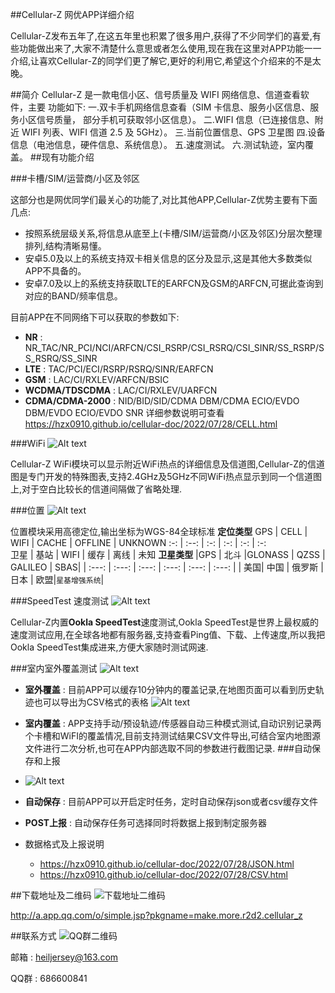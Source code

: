 ##Cellular-Z 网优APP详细介绍

Cellular-Z发布五年了,在这五年里也积累了很多用户,获得了不少同学们的喜爱,有些功能做出来了,大家不清楚什么意思或者怎么使用,现在我在这里对APP功能一一介绍,让喜欢Cellular-Z的同学们更了解它,更好的利用它,希望这个介绍来的不是太晚。

##简介
Cellular-Z 是一款电信小区、信号质量及 WIFI 网络信息、信道查看软件，主要
功能如下: 一.双卡手机网络信息查看（SIM 卡信息、服务小区信息、服务小区信号质量，
部分手机可获取邻小区信息）。
二.WIFI 信息（已连接信息、附近 WIFI 列表、WIFI 信道 2.5 及 5GHz）。
三.当前位置信息、GPS 卫星图
四.设备信息（电池信息，硬件信息、系统信息）。
五.速度测试。
六.测试轨迹，室内覆盖。
##现有功能介绍

###卡槽/SIM/运营商/小区及邻区


这部分也是网优同学们最关心的功能了,对比其他APP,Cellular-Z优势主要有下面几点:

- 按照系统层级关系,将信息从底至上(卡槽/SIM/运营商/小区及邻区)分层次整理排列,结构清晰易懂。
- 安卓5.0及以上的系统支持双卡相关信息的区分及显示,这是其他大多数类似APP不具备的。
- 安卓7.0及以上的系统支持获取LTE的EARFCN及GSM的ARFCN,可据此查询到对应的BAND/频率信息。

目前APP在不同网络下可以获取的参数如下:

- **NR** : NR_TAC/NR_PCI/NCI/ARFCN/CSI_RSRP/CSI_RSRQ/CSI_SINR/SS_RSRP/SS_RSRQ/SS_SINR
- **LTE** : TAC/PCI/ECI/RSRP/RSRQ/SINR/EARFCN
- **GSM** : LAC/CI/RXLEV/ARFCN/BSIC
- **WCDMA/TDSCDMA** : LAC/CI/RXLEV/UARFCN
- **CDMA/CDMA-2000** : NID/BID/SID/CDMA DBM/CDMA ECIO/EVDO DBM/EVDO ECIO/EVDO SNR
  详细参数说明可查看 https://hzx0910.github.io/cellular-doc/2022/07/28/CELL.html

###WiFi
![Alt text](./1660101006465.jpeg)

Cellular-Z WiFi模块可以显示附近WiFi热点的详细信息及信道图,Cellular-Z的信道图是专门开发的特殊图表,支持2.4GHz及5GHz不同WiFi热点显示到同一个信道图上,对于空白比较长的信道间隔做了省略处理.

###位置
![Alt text](./1521528337412.png)

位置模块采用高德定位,输出坐标为WGS-84全球标准
**定位类型**
GPS | CELL | WIFI | CACHE | OFFLINE | UNKNOWN
:-:   | :--: | :-:  | :-:  | :-:  | :-:  
卫星 | 基站 | WIFI | 缓存 | 离线 | 未知
**卫星类型**
|GPS | 北斗 |GLONASS | QZSS | GALILEO | SBAS|
| :---:   | :---: | :---:  | :---:   | :---:  | :---:  |
| 美国| 中国 | 俄罗斯 | 日本 | 欧盟|`星基增强系统`|

###SpeedTest 速度测试
![Alt text](./1521525923351.png)

Cellular-Z内置**Ookla SpeedTest**速度测试,Ookla SpeedTest是世界上最权威的速度测试应用,在全球各地都有服务器,支持查看Ping值、下载、上传速度,所以我把Ookla SpeedTest集成进来,方便大家随时测试网速.

###室内室外覆盖测试
![Alt text](./1521528410863.png)


- **室外覆盖** : 目前APP可以缓存10分钟内的覆盖记录,在地图页面可以看到历史轨迹也可以导出为CSV格式的表格
  ![Alt text](./1521528949249.png)

- **室内覆盖** : APP支持手动/预设轨迹/传感器自动三种模式测试,自动识别记录两个卡槽和WiFI的覆盖情况,目前支持测试结果CSV文件导出,可结合室内地图源文件进行二次分析,也可在APP内部选取不同的参数进行截图记录.
###自动保存和上报
- ![Alt text](./1660101220103.jpeg)
- **自动保存** : 目前APP可以开启定时任务，定时自动保存json或者csv缓存文件

- **POST上报** : 自动保存任务可选择同时将数据上报到制定服务器
- 数据格式及上报说明
    - https://hzx0910.github.io/cellular-doc/2022/07/28/JSON.html
    - https://hzx0910.github.io/cellular-doc/2022/07/28/CSV.html


##下载地址及二维码
![下载地址二维码][1]


<http://a.app.qq.com/o/simple.jsp?pkgname=make.more.r2d2.cellular_z>

##联系方式
![QQ群二维码][2]


邮箱 : heiljersey@163.com

QQ群 : 686600841


[1]: https://hzx0910.github.io/cellular-z/introduce.files/image002.jpg
[2]: https://hzx0910.github.io/cellular-z/introduce.files/image004.jpg